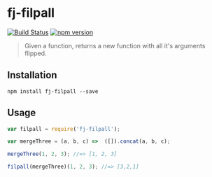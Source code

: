# fj-filpall

[![Build Status](https://travis-ci.org/fp-js/fj-flipAll.svg?branch=master)](https://travis-ci.org/fp-js/fj-flipAll) [![npm version](https://badge.fury.io/js/fj-filpall.svg)](http://badge.fury.io/js/fj-filpall)
> Given a function, returns a new function with all it's arguments flipped.

## Installation

`npm install fj-filpall --save`

## Usage

```js
var filpall = require('fj-filpall');

var mergeThree = (a, b, c) =>  ([]).concat(a, b, c);

mergeThree(1, 2, 3); //=> [1, 2, 3]

filpall(mergeThree)(1, 2, 3); //=> [3,2,1]
```

